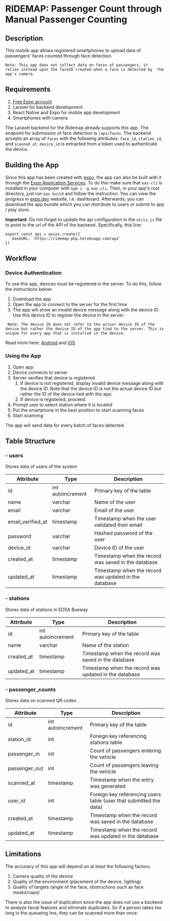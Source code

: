 # RIDEMAP: Passenger Count through Manual Passenger Counting

## Description

This mobile app allows registered smartphones to upload data
of passengers' faces counted through face detection. 

`Note: This app does not collect data on faces of passengers, it 
relies instead upon the faceID created when a face is detected by 
the app's camera.`

## Requirements

1. [Free Expo account](https://expo.dev/signup)
2. Laravel for backend development
3. React Native and Expo for mobile app development
4. Smartphones with camera

The Laravel backend for the Ridemap already supports this app. The
endpoint for submission of face detection is `/api/faces`. The backend
accepts an array of `faces` with the following attributes: `face_id`,
`station_id`, and `scanned_at`. `device_id` is extracted from a token
used to authenticate the device.

## Building the App

Since this app has been created with [expo](expo.dev),
the app can also be built with it through the
[Expo Application Services](https://docs.expo.dev/eas/).
To do this make sure that `eas-cli` is installed in your
computer with `npm i -g eas-cli`. Then, in your app's root
directory, just run `eas build` and follow the instruction.
You can view the progress in [expo.dev](https://expo.dev/) 
website, i.e. dashboard. Afterwards, you can download the 
app bundle which you can distribute to users or submit to
app / play store.

__Important__: Do not forget to update the api configuration in the
`utils.js` file to point to the url of the API of the backend. Specifically,
this line:

```
export const api = axios.create({
   baseURL: 'https://ridemap-php.herokuapp.com/api'
})
```

## Workflow

### Device Authentication

To use this app, devices must be registered in the server. To do
this, follow the instructions below:

1. Download the app
2. Open the app to connect to the server for the first time
3. The app will show an invalid device message along with the device ID.
Use this device ID to register the device in the server.

`
Note: The device ID does not refer to the actual device ID of the
device but rather the device ID of the app tied to the server. This
is unique for every app that is installed in the device.`

Read more here: [Android](https://docs.expo.dev/versions/v45.0.0/sdk/application/#applicationandroidid)
and [iOS](https://docs.expo.dev/versions/v45.0.0/sdk/application/#applicationgetiosidforvendorasync)

### Using the App

1. Open app
2. Device connects to server
3. Server verifies that device is registered
   1. If device is not registered, display invalid device message along with the device ID. Note that the device ID is not the actual device ID but rather the ID of the device tied with the app.
   2. If device is registered, proceed
4. Prompt user to select station where it is located
5. Put the smartphone in the best position to start scanning faces 
6. Start scanning

The app will send data for every batch of faces detected.

## Table Structure

### - users

Stores data of users of the system

| Attribute | Type      | Description                                            |
|-----------|-----------|--------------------------------------------------------|
| id        | int autoincrement  | Primary key of the table |
| name      | varchar   | Name of the user                 |
| email     | varchar   | Email of the user               |
| email_verified_at     | timestamp   | Timestamp when the user validated their email              |
| password  | varchar   | Hashed password of the user     |
| device_id | varchar   | Device ID of the user               | |
| created_at| timestamp | Timestamp when the record was saved in the database    |
| updated_at| timestamp | Timestamp when the record was updated in the database  |

### - stations

Stores data of stations in EDSA Busway

| Attribute | Type               | Description              |
|-----------|--------------------|--------------------------|
| id        | int autoincrement  | Primary key of the table |
| name      | varchar            | Name of the station      |
| created_at| timestamp | Timestamp when the record was saved in the database    |
| updated_at| timestamp | Timestamp when the record was updated in the database  |

### - passenger_counts

Stores data on scanned QR codes

| Attribute | Type      | Description                                            |
|-----------|-----------|--------------------------------------------------------|
| id        | int autoincrement | Primary key of the table                 |
| station_id| int       | Foreign key referencing stations table            |
| passenger_in| int   | Count of passengers entering the vehicle            |
| passenger_out| int   | Count of passengers leaving the vehicle            |
| scanned_at| timestamp | Timestamp when the entry was generated |
| user_id   | int       | Foreign key referencing users table (user that submitted the data)   |
| created_at| timestamp | Timestamp when the record was saved in the database    |
| updated_at| timestamp | Timestamp when the record was updated in the database  |

## Limitations

The accuracy of this app will depend on at least the following factors:

1. Camera quality of the device
2. Quality of the environment (placement of the device, lighting)
3. Quality of targets (angle of the face, obstructions such as face masks/caps)

There is also the issue of duplication since the app does not use a
backend to analyze facial features and eliminate duplicates. So if a 
person takes too long in the queueing line, they can be scanned more than
once.